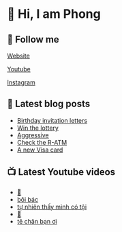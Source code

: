 # 👋 Hi, I am Phong

## 🔗 Follow me

[Website](https://phongever.xyz "Website")

[Youtube](https://www.youtube.com/@phongever "Youtube")

[Instagram](https://www.instagram.com/phongever "Instagram")

## 📝 Latest blog posts

<!-- BLOG-POST-LIST:START -->
- [Birthday invitation letters](https://phongever.xyz/blog/birthday-invitation-letters/)
- [Win the lottery](https://phongever.xyz/blog/win-the-lottery/)
- [Aggressive](https://phongever.xyz/blog/aggressive-1/)
- [Check the R-ATM](https://phongever.xyz/blog/check-the-r-atm/)
- [A new Visa card](https://phongever.xyz/blog/a-new-visa-card/)
<!-- BLOG-POST-LIST:END -->

## 📺 Latest Youtube videos

<!-- YOUTUBE-VIDEO-LIST:START -->
- [💋](https://www.youtube.com/shorts/_onrXLIx-KM)
- [bôi bác](https://www.youtube.com/shorts/afos8h8Ett8)
- [tự nhiên thấy mình có tội](https://www.youtube.com/shorts/tD7WLO_Hq8I)
- [🐶](https://www.youtube.com/shorts/Eg1CAuZEPeY)
- [tê chân bạn ơi](https://www.youtube.com/shorts/DdFQowapB4A)
<!-- YOUTUBE-VIDEO-LIST:END -->
